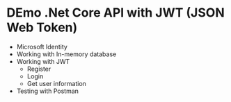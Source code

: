 # DEmo .Net Core API with JWT (JSON Web Token)
* Microsoft Identity
* Working with In-memory database
* Working with JWT
  * Register
  * Login
  * Get user information
* Testing with Postman

